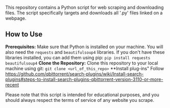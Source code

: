 This repository contains a Python script for web scraping and downloading files. The script specifically targets and downloads all '.py' files linked on a webpage.

## How to Use

**Prerequisites:** Make sure that Python is installed on your machine. You will also need the `requests` and `beautifulsoup4` libraries. If you don't have these libraries installed, you can add them using pip:
    ```
    pip install requests beautifulsoup4
    ```
**Clone the Repository:** Clone this repository to your local machine using git:
    ```
    git clone <url_of_this_repo>
    ```
**Install plug-ins"
Follow https://github.com/qbittorrent/search-plugins/wiki/Install-search-plugins#steps-to-install-search-plugins-qbittorrent-version-3110-or-more-recent


Please note that this script is intended for educational purposes, and you should always respect the terms of service of any website you scrape.
